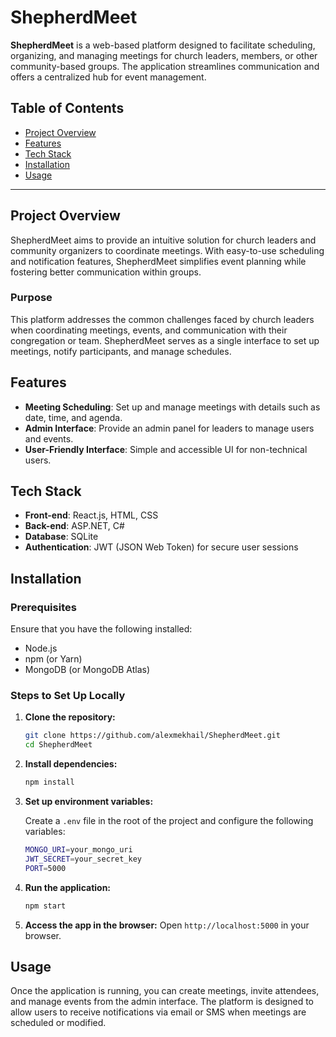 # ShepherdMeet

**ShepherdMeet** is a web-based platform designed to facilitate scheduling, organizing, and managing meetings for church leaders, members, or other community-based groups. The application streamlines communication and offers a centralized hub for event management.

## Table of Contents

- [Project Overview](#project-overview)
- [Features](#features)
- [Tech Stack](#tech-stack)
- [Installation](#installation)
- [Usage](#usage)

---

## Project Overview

ShepherdMeet aims to provide an intuitive solution for church leaders and community organizers to coordinate meetings. With easy-to-use scheduling and notification features, ShepherdMeet simplifies event planning while fostering better communication within groups.

### Purpose

This platform addresses the common challenges faced by church leaders when coordinating meetings, events, and communication with their congregation or team. ShepherdMeet serves as a single interface to set up meetings, notify participants, and manage schedules.

## Features

- **Meeting Scheduling**: Set up and manage meetings with details such as date, time, and agenda.
- **Admin Interface**: Provide an admin panel for leaders to manage users and events.
- **User-Friendly Interface**: Simple and accessible UI for non-technical users.

## Tech Stack

- **Front-end**: React.js, HTML, CSS
- **Back-end**: ASP.NET, C#
- **Database**: SQLite
- **Authentication**: JWT (JSON Web Token) for secure user sessions

## Installation

### Prerequisites

Ensure that you have the following installed:
- Node.js
- npm (or Yarn)
- MongoDB (or MongoDB Atlas)

### Steps to Set Up Locally

1. **Clone the repository:**
   ```bash
   git clone https://github.com/alexmekhail/ShepherdMeet.git
   cd ShepherdMeet
   ```

2. **Install dependencies:**
   ```bash
   npm install
   ```

3. **Set up environment variables:**

   Create a `.env` file in the root of the project and configure the following variables:

   ```bash
   MONGO_URI=your_mongo_uri
   JWT_SECRET=your_secret_key
   PORT=5000
   ```

4. **Run the application:**
   ```bash
   npm start
   ```

5. **Access the app in the browser:**
   Open `http://localhost:5000` in your browser.

## Usage

Once the application is running, you can create meetings, invite attendees, and manage events from the admin interface. The platform is designed to allow users to receive notifications via email or SMS when meetings are scheduled or modified.
